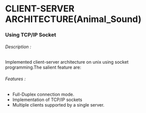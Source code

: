 # CLIENT-SERVER ARCHITECTURE(Animal_Sound)
### Using TCP/IP Socket
###### Description :
Implemented client-server architecture on unix using socket programming.The salient feature are:
###### Features :
- Full-Duplex connection mode.
- Implementation of TCP/IP sockets
- Multiple clients supported by a single server.
